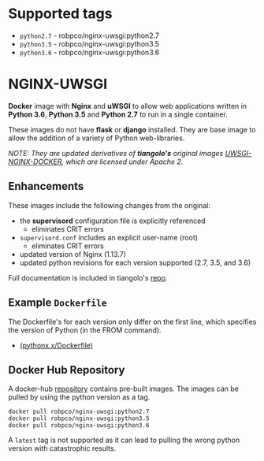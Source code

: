 # Supported tags

  - `python2.7` - robpco/nginx-uwsgi:python2.7
  - `python3.5` - robpco/nginx-uwsgi:python3.5
  - `python3.6` - robpco/nginx-uwsgi:python3.6

# NGINX-UWSGI

**Docker** image with **Nginx** and **uWSGI** to allow web applications written in **Python 3.6**, **Python 3.5** and **Python 2.7** to run in a single container.

These images do not have **flask** or **django** installed.  They are base image to allow the addition of a variety of Python web-libraries.

*NOTE: They are updated derivatives of **tiangolo's** original images [UWSGI-NGINX-DOCKER](https://github.com/tiangolo/uwsgi-nginx-docker), which are licensed under Apache 2.*

## Enhancements

These images include the following changes from the original:
- the **supervisord** configuration file is explicitly referenced
  - eliminates CRIT errors
- `supervisord.conf` includes an explicit user-name (root)
  - eliminates CRIT errors
- updated version of Nginx (1.13.7)
- updated python revisions for each version supported (2.7, 3.5, and 3.6)

Full documentation is included in tiangolo's [repo](https://github.com/tiangolo/uwsgi-nginx-docker).

## Example `Dockerfile`
The Dockerfile's for each version only differ on the first line, which specifies the version of Python (in the FROM command).  

  - [(pythonx.x/Dockerfile) ](https://hub.docker.com/r/robpco/nginx-uwsgi/~/dockerfile/)

## Docker Hub Repository

A docker-hub [ repository](https://hub.docker.com/r/robpco/nginx-uwsgi/) contains pre-built images.  The images can be pulled by using the python version as a tag.

```
docker pull robpco/nginx-uwsgi:python2.7
docker pull robpco/nginx-uwsgi:python3.5
docker pull robpco/nginx-uwsgi:python3.6
```

A `latest` tag is not supported as it can lead to pulling the wrong python version with catastrophic results.
